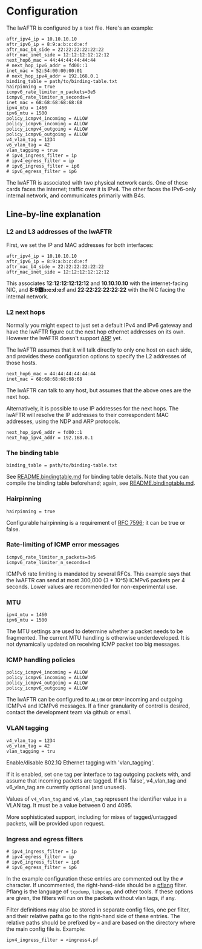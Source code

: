 # Configuration

The lwAFTR is configured by a text file.  Here's an example:

```
aftr_ipv4_ip = 10.10.10.10
aftr_ipv6_ip = 8:9:a:b:c:d:e:f
aftr_mac_b4_side = 22:22:22:22:22:22
aftr_mac_inet_side = 12:12:12:12:12:12
next_hop6_mac = 44:44:44:44:44:44
# next_hop_ipv6_addr = fd00::1
inet_mac = 52:54:00:00:00:01
# next_hop_ipv4_addr = 192.168.0.1
binding_table = path/to/binding-table.txt
hairpinning = true
icmpv6_rate_limiter_n_packets=3e5
icmpv6_rate_limiter_n_seconds=4
inet_mac = 68:68:68:68:68:68
ipv4_mtu = 1460
ipv6_mtu = 1500
policy_icmpv4_incoming = ALLOW
policy_icmpv6_incoming = ALLOW
policy_icmpv4_outgoing = ALLOW
policy_icmpv6_outgoing = ALLOW
v4_vlan_tag = 1234
v6_vlan_tag = 42
vlan_tagging = true
# ipv4_ingress_filter = ip
# ipv4_egress_filter = ip
# ipv6_ingress_filter = ip6
# ipv6_egress_filter = ip6
```

The lwAFTR is associated with two physical network cards. One of these cards
faces the internet; traffic over it is IPv4. The other faces the IPv6-only
internal network, and communicates primarily with B4s.

## Line-by-line explanation

### L2 and L3 addresses of the lwAFTR

First, we set the IP and MAC addresses for both interfaces:

```
aftr_ipv4_ip = 10.10.10.10
aftr_ipv6_ip = 8:9:a:b:c:d:e:f
aftr_mac_b4_side = 22:22:22:22:22:22
aftr_mac_inet_side = 12:12:12:12:12:12
```

This associates **12:12:12:12:12:12** and **10.10.10.10** with the
internet-facing NIC, and **8:9:a:b:c:d:e:f** and **22:22:22:22:22:22** with the
NIC facing the internal network.

### L2 next hops

Normally you might expect to just set a default IPv4 and IPv6 gateway
and have the lwAFTR figure out the next hop ethernet addresses on its
own.  However the lwAFTR doesn't support
[ARP](https://en.wikipedia.org/wiki/Address_Resolution_Protocol) yet.

The lwAFTR assumes that it will talk directly to only one host on each
side, and provides these configuration options to specify the L2
addresses of those hosts.

```
next_hop6_mac = 44:44:44:44:44:44
inet_mac = 68:68:68:68:68:68
```

The lwAFTR can talk to any host, but assumes that the above ones are the
next hop.

Alternatively, it is possible to use IP addresses for the next hops. The lwAFTR
will resolve the IP addresses to their correspondent MAC addresses, using
the NDP and ARP protocols.

```
next_hop_ipv6_addr = fd00::1
next_hop_ipv4_addr = 192.168.0.1
```

### The binding table

```
binding_table = path/to/binding-table.txt
```

See [README.bindingtable.md](README.bindingtable.md) for binding table
details.  Note that you can compile the binding table beforehand; again,
see [README.bindingtable.md](README.bindingtable.md).

### Hairpinning

```
hairpinning = true
```

Configurable hairpinning is a requirement of [RFC
7596](https://tools.ietf.org/html/rfc7596); it can be true or false.

### Rate-limiting of ICMP error messages

```
icmpv6_rate_limiter_n_packets=3e5
icmpv6_rate_limiter_n_seconds=4
```

ICMPv6 rate limiting is mandated by several RFCs. This example says that the
lwAFTR can send at most 300,000 (3 * 10^5) ICMPv6 packets per 4 seconds.
Lower values are recommended for non-experimental use.

### MTU

```
ipv4_mtu = 1460
ipv6_mtu = 1500
```

The MTU settings are used to determine whether a packet needs to be
fragmented.  The current MTU handling is otherwise underdeveloped.  It
is not dynamically updated on receiving ICMP packet too big messages.

### ICMP handling policies

```
policy_icmpv4_incoming = ALLOW
policy_icmpv6_incoming = ALLOW
policy_icmpv4_outgoing = ALLOW
policy_icmpv6_outgoing = ALLOW
```

The lwAFTR can be configured to `ALLOW` or `DROP` incoming and outgoing
ICMPv4 and ICMPv6 messages. If a finer granularity of control is
desired, contact the development team via github or email.

### VLAN tagging

```
v4_vlan_tag = 1234
v6_vlan_tag = 42
vlan_tagging = tru
```

Enable/disable 802.1Q Ethernet tagging with 'vlan_tagging'.

If it is enabled, set one tag per interface to tag outgoing packets with, and
assume that incoming packets are tagged. If it is 'false', v4_vlan_tag and
v6_vlan_tag are currently optional (and unused).

Values of `v4_vlan_tag` and `v6_vlan_tag` represent the identifier value in a
VLAN tag. It must be a value between 0 and 4095.

More sophisticated support, including for mixes of tagged/untagged packets,
will be provided upon request.

### Ingress and egress filters

```
# ipv4_ingress_filter = ip
# ipv4_egress_filter = ip
# ipv6_ingress_filter = ip6
# ipv6_egress_filter = ip6
```

In the example configuration these entries are commented out by the `#`
character.  If uncommented, the right-hand-side should be a
[pflang](https://github.com/Igalia/pflua/blob/master/doc/pflang.md)
filter.  Pflang is the language of `tcpdump`, `libpcap`, and other
tools.  If these options are given, the filters will run on the packets
without vlan tags, if any.

Filter definitions may also be stored in separate config files, one per
filter, and their relative paths go to the right-hand side of these entries.
The relative paths should be prefixed by `<` and are based on the directory
where the main config file is. Example:

```
ipv4_ingress_filter = <ingress4.pf
```
